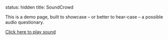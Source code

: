 status: hidden
title: SoundCrowd

This is a demo page, built to showcase – or better to hear-case – a possible audio questionary.


<div>

<audio id="soundcheck1" src="/__downloads/test.wav" preload="auto"></audio>
<a href="javascript:play_single_sound();">Click here to play sound</a>
<script type="text/javascript">
	function play_single_sound() {
		document.getElementById('soundcheck1').play();
	}
</script>


</div>
